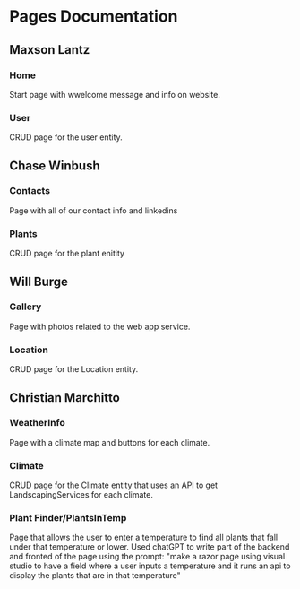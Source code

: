 # Pages Documentation
## Maxson Lantz
### Home
Start page with wwelcome message and info on website.
### User
CRUD page for the user entity.
## Chase Winbush
### Contacts
Page with all of our contact info and linkedins
### Plants
CRUD page for the plant enitity
## Will Burge
### Gallery
Page with photos related to the web app service.
### Location
CRUD page for the Location entity.
## Christian Marchitto
### WeatherInfo
Page with a climate map and buttons for each climate.
### Climate
CRUD page for the Climate entity that uses an API to get LandscapingServices for each climate.
### Plant Finder/PlantsInTemp
Page that allows the user to enter a temperature to find all plants that fall under that temperature or lower.
Used chatGPT to write part of the backend and fronted of the page using the prompt: 
"make a razor page using visual studio to have a field where a user inputs a temperature 
and it runs an api to display the plants that are in that temperature"
